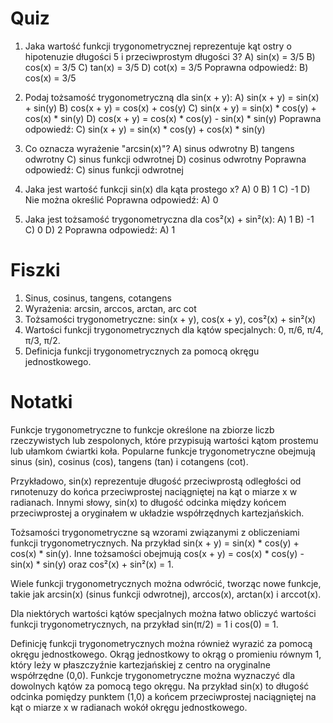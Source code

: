  # Quiz

1. Jaka wartość funkcji trygonometrycznej reprezentuje kąt ostry o hipotenuzie długości 5 i przeciwprostym długości 3?
A) sin(x) = 3/5
B) cos(x) = 3/5
C) tan(x) = 3/5
D) cot(x) = 3/5
Poprawna odpowiedź: B) cos(x) = 3/5

2. Podaj tożsamość trygonometryczną dla sin(x + y):
A) sin(x + y) = sin(x) + sin(y)
B) cos(x + y) = cos(x) + cos(y)
C) sin(x + y) = sin(x) * cos(y) + cos(x) * sin(y)
D) cos(x + y) = cos(x) * cos(y) - sin(x) * sin(y)
Poprawna odpowiedź: C) sin(x + y) = sin(x) * cos(y) + cos(x) * sin(y)

3. Co oznacza wyrażenie "arcsin(x)"?
A) sinus odwrotny
B) tangens odwrotny
C) sinus funkcji odwrotnej
D) cosinus odwrotny
Poprawna odpowiedź: C) sinus funkcji odwrotnej

4. Jaka jest wartość funkcji sin(x) dla kąta prostego x?
A) 0
B) 1
C) -1
D) Nie można określić
Poprawna odpowiedź: A) 0

5. Jaka jest tożsamość trygonometryczna dla cos²(x) + sin²(x):
A) 1
B) -1
C) 0
D) 2
Poprawna odpowiedź: A) 1

# Fiszki

1. Sinus, cosinus, tangens, cotangens
2. Wyrażenia: arcsin, arccos, arctan, arc cot
3. Tożsamości trygonometryczne: sin(x + y), cos(x + y), cos²(x) + sin²(x)
4. Wartości funkcji trygonometrycznych dla kątów specjalnych: 0, π/6, π/4, π/3, π/2.
5. Definicja funkcji trygonometrycznych za pomocą okręgu jednostkowego.

# Notatki

Funkcje trygonometryczne to funkcje określone na zbiorze liczb rzeczywistych lub zespolonych, które przypisują wartości kątom prostemu lub ułamkom ćwiartki koła. Popularne funkcje trygonometryczne obejmują sinus (sin), cosinus (cos), tangens (tan) i cotangens (cot).

Przykładowo, sin(x) reprezentuje długość przeciwprostą odległości od гипоtenuzy do końca przeciwprostej naciągniętej na kąt o miarze x w radianach. Innymi słowy, sin(x) to długość odcinka między końcem przeciwprostej a oryginałem w układzie współrzędnych kartezjańskich.

Tożsamości trygonometryczne są wzorami związanymi z obliczeniami funkcji trygonometrycznych. Na przykład sin(x + y) = sin(x) * cos(y) + cos(x) * sin(y). Inne tożsamości obejmują cos(x + y) = cos(x) * cos(y) - sin(x) * sin(y) oraz cos²(x) + sin²(x) =
1.

Wiele funkcji trygonometrycznych można odwrócić, tworząc nowe funkcje, takie jak arcsin(x) (sinus funkcji odwrotnej), arccos(x), arctan(x) i arccot(x).

Dla niektórych wartości kątów specjalnych można łatwo obliczyć wartości funkcji trygonometrycznych, na przykład sin(π/2) = 1 i cos(0) = 1.

Definicję funkcji trygonometrycznych można również wyrazić za pomocą okręgu jednostkowego. Okrąg jednostkowy to okrąg o promieniu równym 1, który leży w płaszczyźnie kartezjańskiej z centro na oryginalne współrzędne (0,0). Funkcje trygonometryczne można wyznaczyć dla dowolnych kątów za pomocą tego okręgu. Na przykład sin(x) to długość odcinka pomiędzy punktem (1,0) a końcem przeciwprostej naciągniętej na kąt o miarze x w radianach wokół okręgu jednostkowego.